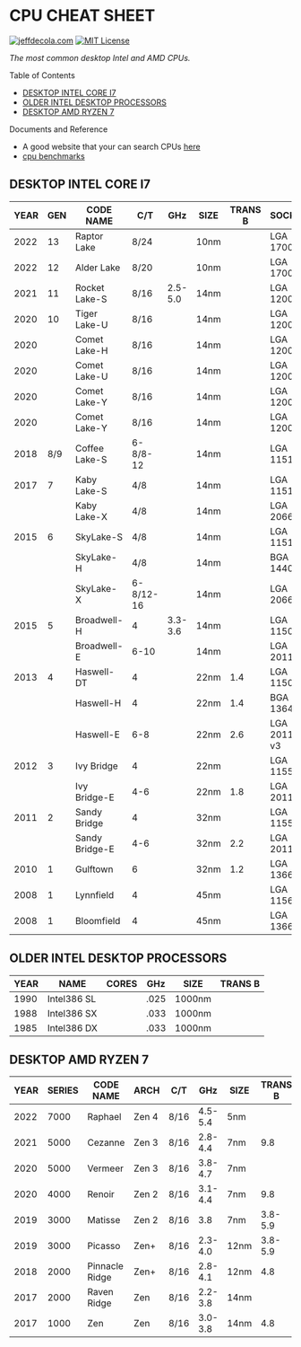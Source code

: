 # CPU CHEAT SHEET

[![jeffdecola.com](https://img.shields.io/badge/website-jeffdecola.com-blue)](https://jeffdecola.com)
[![MIT License](https://img.shields.io/:license-mit-blue.svg)](https://jeffdecola.mit-license.org)

_The most common desktop Intel and AMD CPUs._

Table of Contents

* [DESKTOP INTEL CORE I7](https://github.com/JeffDeCola/my-cheat-sheets/tree/master/other/stem/technology/computer-manufacturers/pc/cpu-cheat-sheet#desktop-intel-core-i7)
* [OLDER INTEL DESKTOP PROCESSORS](https://github.com/JeffDeCola/my-cheat-sheets/tree/master/other/stem/technology/computer-manufacturers/pc/cpu-cheat-sheet#older-intel-desktop-processors)
* [DESKTOP AMD RYZEN 7](https://github.com/JeffDeCola/my-cheat-sheets/tree/master/other/stem/technology/computer-manufacturers/pc/cpu-cheat-sheet#desktop-amd-ryzen-7)

Documents and Reference

* A good website that your can search CPUs
  [here](https://www.techpowerup.com/cpu-specs/)
* [cpu benchmarks](https://www.cpubenchmark.net/high_end_cpus.html)

## DESKTOP INTEL CORE I7

| YEAR | GEN | CODE NAME        | C/T       | GHz     | SIZE  | TRANS B | SOCKET      |
|------|-----|------------------|-----------|---------|-------|---------|-------------|
| 2022 | 13  | Raptor Lake      | 8/24      |         | 10nm  |         | LGA 1700    |
| 2022 | 12  | Alder Lake       | 8/20      |         | 10nm  |         | LGA 1700    |
| 2021 | 11  | Rocket Lake-S    | 8/16      | 2.5-5.0 | 14nm  |         | LGA 1200    |
| 2020 | 10  | Tiger Lake-U     | 8/16      |         | 14nm  |         | LGA 1200    |
| 2020 |     | Comet Lake-H     | 8/16      |         | 14nm  |         | LGA 1200    |
| 2020 |     | Comet Lake-U     | 8/16      |         | 14nm  |         | LGA 1200    |
| 2020 |     | Comet Lake-Y     | 8/16      |         | 14nm  |         | LGA 1200    |
| 2020 |     | Comet Lake-Y     | 8/16      |         | 14nm  |         | LGA 1200    |
| 2018 | 8/9 | Coffee Lake-S    | 6-8/8-12  |         | 14nm  |         | LGA 1151    |
| 2017 | 7   | Kaby Lake-S      | 4/8       |         | 14nm  |         | LGA 1151    |
|      |     | Kaby Lake-X      | 4/8       |         | 14nm  |         | LGA 2066    |
| 2015 | 6   | SkyLake-S        | 4/8       |         | 14nm  |         | LGA 1151    |
|      |     | SkyLake-H        | 4/8       |         | 14nm  |         | BGA 1440    |
|      |     | SkyLake-X        | 6-8/12-16 |         | 14nm  |         | LGA 2066    |
| 2015 | 5   | Broadwell-H      | 4         | 3.3-3.6 | 14nm  |         | LGA 1150    |
|      |     | Broadwell-E      | 6-10      |         | 14nm  |         | LGA 2011-3  |
| 2013 | 4   | Haswell-DT       | 4         |         | 22nm  | 1.4     | LGA 1150    |
|      |     | Haswell-H        | 4         |         | 22nm  | 1.4     | BGA 1364    |
|      |     | Haswell-E        | 6-8       |         | 22nm  | 2.6     | LGA 2011-v3 |
| 2012 | 3   | Ivy Bridge       | 4         |         | 22nm  |         | LGA 1155    |
|      |     | Ivy Bridge-E     | 4-6       |         | 22nm  | 1.8     | LGA 2011    |
| 2011 | 2   | Sandy Bridge     | 4         |         | 32nm  |         | LGA 1155    |
|      |     | Sandy Bridge-E   | 4-6       |         | 32nm  | 2.2     | LGA 2011    |
| 2010 | 1   | Gulftown         | 6         |         | 32nm  | 1.2     | LGA 1366    |
| 2008 | 1   | Lynnfield        | 4         |         | 45nm  |         | LGA 1156    |
| 2008 | 1   | Bloomfield       | 4         |         | 45nm  |         | LGA 1366    |

## OLDER INTEL DESKTOP PROCESSORS

| YEAR | NAME            | CORES | GHz     | SIZE   | TRANS B |
|------|-----------------|-------|---------|--------|---------|
| 1990 | Intel386 SL     |       | .025    | 1000nm |         |
| 1988 | Intel386 SX     |       | .033    | 1000nm |         |
| 1985 | Intel386 DX     |       | .033    | 1000nm |         |

## DESKTOP AMD RYZEN 7

| YEAR | SERIES | CODE NAME        | ARCH  | C/T   | GHz     | SIZE  | TRANS B | SOCKET      |
|------|--------|------------------|-------|-------|---------|-------|---------|-------------|
| 2022 | 7000   | Raphael          | Zen 4 | 8/16  | 4.5-5.4 | 5nm   |         | AM5         |
| 2021 | 5000   | Cezanne          | Zen 3 | 8/16  | 2.8-4.4 | 7nm   | 9.8     | AM4         |
| 2020 | 5000   | Vermeer          | Zen 3 | 8/16  | 3.8-4.7 | 7nm   |         | AM4         |
| 2020 | 4000   | Renoir           | Zen 2 | 8/16  | 3.1-4.4 | 7nm   | 9.8     | AM4         |
| 2019 | 3000   | Matisse          | Zen 2 | 8/16  | 3.8     | 7nm   | 3.8-5.9 | AM4         |
| 2019 | 3000   | Picasso          | Zen+  | 8/16  | 2.3-4.0 | 12nm  | 3.8-5.9 | AM4         |
| 2018 | 2000   | Pinnacle Ridge   | Zen+  | 8/16  | 2.8-4.1 | 12nm  | 4.8     | AM4         |
| 2017 | 2000   | Raven Ridge      | Zen   | 8/16  | 2.2-3.8 | 14nm  |         | AM4         |
| 2017 | 1000   | Zen              | Zen   | 8/16  | 3.0-3.8 | 14nm  | 4.8     | AM4         |
